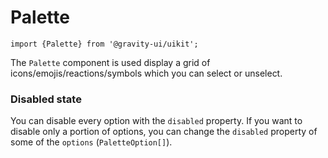 <!--GITHUB_BLOCK-->

# Palette

<!--/GITHUB_BLOCK-->

```tsx
import {Palette} from '@gravity-ui/uikit';
```

The `Palette` component is used display a grid of icons/emojis/reactions/symbols which you can select or unselect.

### Disabled state

You can disable every option with the `disabled` property. If you want to disable only a portion of options, you can change the `disabled` property of some of the `options` (`PaletteOption[]`).

<!--LANDING_BLOCK

<ExampleBlock
    code={`
const options: UIKit.PaletteOption[] = [
    // disable a single item
    {content: '😎', value: 'ID-cool', disabled: true},
    {content: '🥴', value: 'ID-woozy'},
];
// or disable all of them
<UIKit.Palette options={options} disabled={true} />
`}
>
    <UIKit.Palette
        options={[
            // disable a single item
            {content: '😎', value: 'ID-cool', disabled: true},
            {content: '🥴', value: 'ID-woozy'},
        ]}
        disabled={true}
    />
</ExampleBlock>;

LANDING_BLOCK-->

